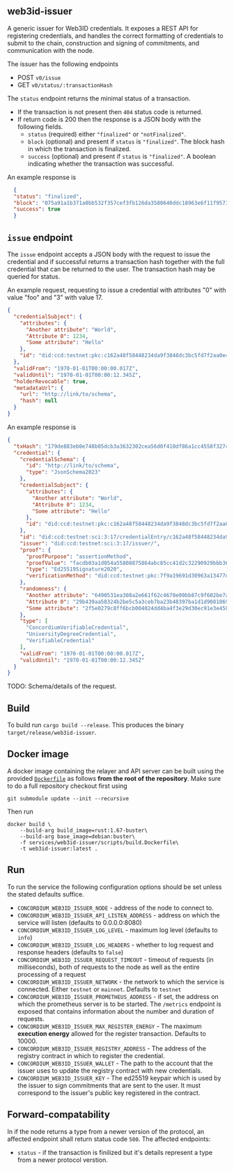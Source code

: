 ## web3id-issuer

A generic issuer for Web3ID credentials. It exposes a REST API for registering
credentials, and handles the correct formatting of credentials to submit to the
chain, construction and signing of commitments, and communication with the node.

The issuer has the following endpoints
- POST `v0/issue`
- GET `v0/status/:transactionHash`

The `status` endpoint returns the minimal status of a transaction.

- If the transaction is not present then `404` status code is returned.
- If return code is 200 then the response is a JSON body with the following
  fields.
  - `status` (required) either `"finalized"` or `"notFinalized"`.
  - `block` (optional) and present if `status` is `"finalized"`. The block hash
    in which the transaction is finalized.
  - `success` (optional) and present if `status` is `"finalized"`. A boolean
    indicating whether the transaction was successful.

An example response is

```json
  {
  "status": "finalized",
  "block": "075a91a1b371a0bb532f357cef3fb126da3580640ddc18963e6f11f9573655cf",
  "success": true
  }
```

## `issue` endpoint

The `issue` endpoint accepts a JSON body with the request to issue the
credential and if successful returns a transaction hash together with the full
credential that can be returned to the user. The transaction hash may be queried
for status.

An example request, requesting to issue a credential with attributes "0" with
value "foo" and "3" with value 17.
```json
{
  "credentialSubject": {
    "attributes": {
      "Another attribute": "World",
      "Attribute 0": 1234,
      "Some attribute": "Hello"
    },
    "id": "did:ccd:testnet:pkc:c162a48f58448234da9f3848dc3bc5fd7f2aa0e4b7e5e15654876365f8b86c1b"
  },
  "validFrom": "1970-01-01T00:00:00.017Z",
  "validUntil": "1970-01-01T00:00:12.345Z",
  "holderRevocable": true,
  "metadataUrl": {
    "url": "http://link/to/schema",
    "hash": null
  }
}
```

An example response is
```json
{
  "txHash": "179de883eb0e748b05dcb3a3632302cea56d0f410df86a1cc4558f3274c1cf3e",
  "credential": {
    "credentialSchema": {
      "id": "http://link/to/schema",
      "type": "JsonSchema2023"
    },
    "credentialSubject": {
      "attributes": {
        "Another attribute": "World",
        "Attribute 0": 1234,
        "Some attribute": "Hello"
      },
      "id": "did:ccd:testnet:pkc:c162a48f58448234da9f3848dc3bc5fd7f2aa0e4b7e5e15654876365f8b86c1b"
    },
    "id": "did:ccd:testnet:sci:3:17/credentialEntry/c162a48f58448234da9f3848dc3bc5fd7f2aa0e4b7e5e15654876365f8b86c1b",
    "issuer": "did:ccd:testnet:sci:3:17/issuer/",
    "proof": {
      "proofPurpose": "assertionMethod",
      "proofValue": "facdb03a1d054a55808875864abc85cc41d2c32290929bbb361a710b0fda5e7f333ac33abdb1b5f0ebb5662335c34410b8e96ca6730df7eb100f814f223d0b07",
      "type": "Ed25519Signature2020",
      "verificationMethod": "did:ccd:testnet:pkc:7f9a19691d30963a13477da2e0e4ee5a78c61000eb36867141b519f003256f9b"
    },
    "randomness": {
      "Another attribute": "6490531ea308a2e661f62c4678e00bb87c9f602be7a053e910f8e44609bc5adb",
      "Attribute 0": "29b439aa58324b2be5c5a3ceb7ba23b48397ba1d1d9081869f56ff1c96a2b32f",
      "Some attribute": "2f5e0279c8ff6bcb004024dd4ba4f3e29d30ec91e3e4583855c2dae35ae83f8d"
    },
    "type": [
      "ConcordiumVerifiableCredential",
      "UniversityDegreeCredential",
      "VerifiableCredential"
    ],
    "validFrom": "1970-01-01T00:00:00.017Z",
    "validUntil": "1970-01-01T00:00:12.345Z"
  }
}
```

TODO: Schema/details of the request.

## Build

To build run `cargo build --release`. This produces the binary `target/release/web3id-issuer`.

## Docker image

A docker image containing the relayer and API server can be built using the
provided [`Dockerfile`](./scripts/build.Dockerfile) as follows **from the root
of the repository**. Make sure to do a full repository checkout first using

```
git submodule update --init --recursive
```

Then run

```
docker build \
    --build-arg build_image=rust:1.67-buster\
    --build-arg base_image=debian:buster\
    -f services/web3id-issuer/scripts/build.Dockerfile\
    -t web3id-issuer:latest .
```

## Run

To run the service the following configuration options should be set unless the
stated defaults suffice.

- `CONCORDIUM_WEB3ID_ISSUER_NODE` - address of the node to connect to.
- `CONCORDIUM_WEB3ID_ISSUER_API_LISTEN_ADDRESS` - address on which the service
  will listen (defaults to 0.0.0.0:8080)
- `CONCORDIUM_WEB3ID_ISSUER_LOG_LEVEL` - maximum log level (defaults to `info`)
- `CONCORDIUM_WEB3ID_ISSUER_LOG_HEADERS` - whether to log request and response
    headers (defaults to `false`)
- `CONCORDIUM_WEB3ID_ISSUER_REQUEST_TIMEOUT` - timeout of requests (in
  milliseconds), both of requests to the node as well as the entire processing
  of a request
- `CONCORDIUM_WEB3ID_ISSUER_NETWORK` - the network to which the service is
  connected. Either `testnet` or `mainnet`. Defaults to `testnet`
- `CONCORDIUM_WEB3ID_ISSUER_PROMETHEUS_ADDRESS` - if set, the address on
  which the prometheus server is to be started. The `/metrics` endpoint is
  exposed that contains information about the number and duration of requests.
- `CONCORDIUM_WEB3ID_ISSUER_MAX_REGISTER_ENERGY` - The maximum **execution
  energy** allowed for the register transaction. Defaults to 10000.
- `CONCORDIUM_WEB3ID_ISSUER_REGISTRY_ADDRESS` - The address of the registry
  contract in which to register the credential.
- `CONCORDIUM_WEB3ID_ISSUER_WALLET` - The path to the account that the issuer
  uses to update the registry contract with new credentials.
- `CONCORDIUM_WEB3ID_ISSUER_KEY` - The ed25519 keypair which is used by the
  issuer to sign commitments that are sent to the user. It must correspond to
  the issuer's public key registered in the contract.


## Forward-compatability
In if the node returns a type from a newer version of the protocol, an affected endpoint shall return status code `500`. The affected endpoints:
- `status` - if the transaction is finilized but it's details represent a type from a newer protocol verstion.
